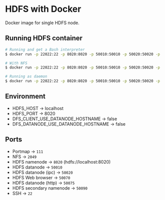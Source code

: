# HDFS with Docker

Docker image for single HDFS node.

## Running HDFS container

```sh
# Running and get a Bash interpreter
$ docker run -p 22022:22 -p 8020:8020 -p 50010:50010 -p 50020:50020 -p 50070:50070 -p 50075:50075 -it --rm coolbeevip/hdfs:2.8.5

# With NFS
$ docker run -p 22022:22 -p 8020:8020 -p 50010:50010 -p 50020:50020 -p 50070:50070 -p 50075:50075 -p 111:111 -p 2049:2049 -it --rm coolbeevip/hdfs:2.8.5

# Running as daemon
$ docker run -p 22022:22 -p 8020:8020 -p 50010:50010 -p 50020:50020 -p 50070:50070 -p 50075:50075 -d --rm coolbeevip/hdfs:2.8.5
```

## Environment

  - HDFS_HOST -> localhost
  - HDFS_PORT -> 8020
  - DFS_CLIENT_USE_DATANODE_HOSTNAME -> false
  - DFS_DATANODE_USE_DATANODE_HOSTNAME -> false

## Ports

  - Portmap -> `111`
  - NFS -> `2049`
  - HDFS namenode -> `8020` (hdfs://localhost:8020)
  - HDFS datanode -> `50010`
  - HDFS datanode (ipc) -> `50020`
  - HDFS Web browser -> `50070`
  - HDFS datanode (http) -> `50075`
  - HDFS secondary namenode -> `50090`
  - SSH -> `22`